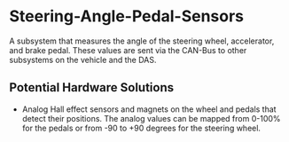 # Steering-Angle-Pedal-Sensors

A subsystem that measures the angle of the steering wheel, accelerator, and brake pedal. These values are sent via the CAN-Bus to other subsystems on the vehicle and the DAS.

## Potential Hardware Solutions

* Analog Hall effect sensors and magnets on the wheel and pedals that detect their positions. The analog values can be mapped from 0-100% for the pedals or from -90 to +90 degrees for the steering wheel.
